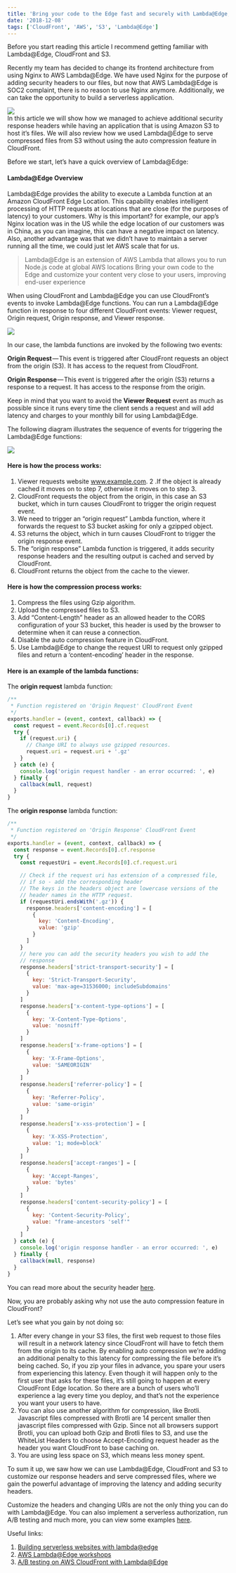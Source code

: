 ```yaml
---
title: 'Bring your code to the Edge fast and securely with Lambda@Edge, CloudFront, and S3'
date: '2018-12-08'
tags: ['CloudFront', 'AWS', 'S3', 'Lambda@Edge']
---
```


Before you start reading this article I recommend getting familiar with Lambda@Edge, CloudFront and S3.

Recently my team has decided to change its frontend architecture from using Nginx to AWS Lambda@Edge. We have used Nginx for the purpose of adding security headers to our files, but now that AWS Lambda@Edge is SOC2 complaint, there is no reason to use Nginx anymore. Additionally, we can take the opportunity to build a serverless application.

<img src="./lambda-edge.jpeg" />
<br/>
In this article we will show how we managed to achieve additional security response headers while having an application that is using Amazon S3 to host it’s files. We will also review how we used Lambda@Edge to serve compressed files from S3 without using the auto compression feature in CloudFront.

Before we start, let’s have a quick overview of Lambda@Edge:

#### Lambda@Edge Overview

Lambda@Edge provides the ability to execute a Lambda function at an Amazon CloudFront Edge Location. This capability enables intelligent processing of HTTP requests at locations that are close (for the purposes of latency) to your customers. Why is this important? for example, our app’s Nginx location was in the US while the edge location of our customers was in China, as you can imagine, this can have a negative impact on latency. Also, another advantage was that we didn’t have to maintain a server running all the time, we could just let AWS scale that for us.

> Lambda@Edge is an extension of AWS Lambda that allows you to run Node.js code at global AWS locations
> Bring your own code to the Edge and customize your content very close to your users, improving end-user experience

When using CloudFront and Lambda@Edge you can use CloudFront’s events to invoke Lambda@Edge functions. You can run a Lambda@Edge function in response to four different CloudFront events: Viewer request, Origin request, Origin response, and Viewer response.

<img src="./architecture.png" />
<br/>

In our case, the lambda functions are invoked by the following two events:

**Origin Request** — This event is triggered after CloudFront requests an object from the origin (S3). It has access to the request from CloudFront.

**Origin Response** — This event is triggered after the origin (S3) returns a response to a request. It has access to the response from the origin.

Keep in mind that you want to avoid the **Viewer Request** event as much as possible since it runs every time the client sends a request and will add latency and charges to your monthly bill for using Lambda@Edge.

The following diagram illustrates the sequence of events for triggering the Lambda@Edge functions:

<img src="./flow.png" />
<br/>

#### Here is how the process works:

1. Viewer requests website www.example.com.
   2 .If the object is already cached it moves on to step 7, otherwise it moves on to step 3.
2. CloudFront requests the object from the origin, in this case an S3 bucket, which in turn causes CloudFront to trigger the origin request event.
3. We need to trigger an “origin request” Lambda function, where it forwards the request to S3 bucket asking for only a gzipped object.
4. S3 returns the object, which in turn causes CloudFront to trigger the origin response event.
5. The “origin response” Lambda function is triggered, it adds security response headers and the resulting output is cached and served by CloudFront.
6. CloudFront returns the object from the cache to the viewer.

#### Here is how the compression process works:

1. Compress the files using Gzip algorithm.
2. Upload the compressed files to S3.
3. Add “Content-Length” header as an allowed header to the CORS configuration of your S3 bucket, this header is used by the browser to determine when it can reuse a connection.
4. Disable the auto compression feature in CloudFront.
5. Use Lambda@Edge to change the request URI to request only gzipped files and return a ‘content-encoding’ header in the response.

#### Here is an example of the lambda functions:

The **origin request** lambda function:

```javascript
/**
 * Function registered on 'Origin Request' CloudFront Event
 */
exports.handler = (event, context, callback) => {
  const request = event.Records[0].cf.request
  try {
    if (request.uri) {
      // Change URI to always use gzipped resources.
      request.uri = request.uri + '.gz'
    }
  } catch (e) {
    console.log('origin request handler - an error occurred: ', e)
  } finally {
    callback(null, request)
  }
}
```

The **origin response** lambda function:

```javascript
/**
 * Function registered on 'Origin Response' CloudFront Event
 */
exports.handler = (event, context, callback) => {
  const response = event.Records[0].cf.response
  try {
    const requestUri = event.Records[0].cf.request.uri

    // Check if the request uri has extension of a compressed file,
    // if so - add the corresponding header
    // The keys in the headers object are lowercase versions of the
    // header names in the HTTP request.
    if (requestUri.endsWith('.gz')) {
      response.headers['content-encoding'] = [
        {
          key: 'Content-Encoding',
          value: 'gzip'
        }
      ]
    }
    // here you can add the security headers you wish to add the
    // response
    response.headers['strict-transport-security'] = [
      {
        key: 'Strict-Transport-Security',
        value: 'max-age=31536000; includeSubdomains'
      }
    ]
    response.headers['x-content-type-options'] = [
      {
        key: 'X-Content-Type-Options',
        value: 'nosniff'
      }
    ]
    response.headers['x-frame-options'] = [
      {
        key: 'X-Frame-Options',
        value: 'SAMEORIGIN'
      }
    ]
    response.headers['referrer-policy'] = [
      {
        key: 'Referrer-Policy',
        value: 'same-origin'
      }
    ]
    response.headers['x-xss-protection'] = [
      {
        key: 'X-XSS-Protection',
        value: '1; mode=block'
      }
    ]
    response.headers['accept-ranges'] = [
      {
        key: 'Accept-Ranges',
        value: 'bytes'
      }
    ]
    response.headers['content-security-policy'] = [
      {
        key: 'Content-Security-Policy',
        value: "frame-ancestors 'self'"
      }
    ]
  } catch (e) {
    console.log('origin response handler - an error occurred: ', e)
  } finally {
    callback(null, response)
  }
}
```

You can read more about the security header [here](https://www.keycdn.com/blog/http-security-headers).

Now, you are probably asking why not use the auto compression feature in CloudFront?

Let’s see what you gain by not doing so:

1. After every change in your S3 files, the first web request to those files will result in a network latency since CloudFront will have to fetch them from the origin to its cache. By enabling auto compression we’re adding an additional penalty to this latency for compressing the file before it’s being cached. So, if you zip your files in advance, you spare your users from experiencing this latency. Even though it will happen only to the first user that asks for these files, it’s still going to happen at every CloudFront Edge location. So there are a bunch of users who’ll experience a lag every time you deploy, and that’s not the experience you want your users to have.
2. You can also use another algorithm for compression, like Brotli. Javascript files compressed with Brotli are 14 percent smaller then javascript files compressed with Gzip. Since not all browsers support Brotli, you can upload both Gzip and Brotli files to S3, and use the WhiteList Headers to choose Accept-Encoding request header as the header you want CloudFront to base caching on.
3. You are using less space on S3, which means less money spent.

To sum it up, we saw how we can use Lambda@Edge, CloudFront and S3 to customize our response headers and serve compressed files, where we gain the powerful advantage of improving the latency and adding security headers.

Customize the headers and changing URIs are not the only thing you can do with Lambda@Edge. You can also implement a serverless authorization, run A/B testing and much more, you can view some examples [here](https://docs.aws.amazon.com/AmazonCloudFront/latest/DeveloperGuide/lambda-examples.html).

Useful links:

1. [Building serverless websites with lambda@edge](https://www.slideshare.net/AmazonWebServices/building-serverless-websites-with-lambdaedge-aws-online-tech-talks)
2. [AWS Lambda@Edge workshops](https://github.com/aws-samples/aws-lambda-edge-workshops)
3. [A/B testing on AWS CloudFront with Lambda@Edge](https://medium.com/buildit/a-b-testing-on-aws-cloudfront-with-lambda-edge-a22dd82e9d12)
